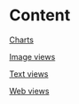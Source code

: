 # Content

[ Charts ](/design/human-interface-guidelines/charts)

[ Image views ](/design/human-interface-guidelines/image-views)

[ Text views ](/design/human-interface-guidelines/text-views)

[ Web views ](/design/human-interface-guidelines/web-views)

